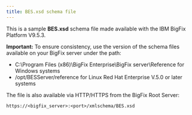 ```yaml
---
title: BES.xsd schema file
---
```


This is a sample **BES.xsd** schema file made available with the IBM BigFix Platform V9.5.3.

**Important:** To ensure consistency, use the version of the schema files available on your BigFix server under the path:
- C:\Program Files (x86)\BigFix Enterprise\BigFix server\Reference for Windows systems
- /opt/BESServer/reference for Linux Red Hat Enterprise V.5.0 or later systems

The file is also available via HTTP/HTTPS from the BigFix Root Server:

```
https://<bigfix_server>:<port>/xmlschema/BES.xsd
```
